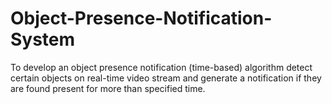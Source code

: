 # Object-Presence-Notification-System
​To develop an object presence notification (time-based) algorithm detect certain objects on real-time video stream and generate a notification if they are found present for more than specified time.
